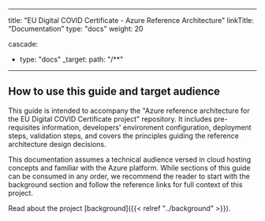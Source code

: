 
---
title: "EU Digital COVID Certificate - Azure Reference Architecture"
linkTitle: "Documentation"
type: "docs"
weight: 20

cascade:
- type: "docs"
  _target:
    path: "/**"
---

## How to use this guide and target audience

This guide is intended to accompany the "Azure reference architecture for the EU Digital COVID Certificate project" repository. It includes pre-requisites information, developers' environment configuration, deployment steps, validation steps, and covers the principles guiding the reference architecture design decisions.

This documentation assumes a technical audience versed in cloud hosting concepts and familiar with the Azure platform. While sections of this guide can be consumed in any order, we recommend the reader to start with the background section and follow the reference links for full context of this project.


Read about the project [background]({{< relref "../background" >}}).
